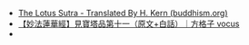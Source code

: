 - [The Lotus Sutra - Translated By H. Kern (buddhism.org)](http://www.buddhism.org/Sutras/2/Lotus_Sutra.htm)
- [【妙法蓮華經】見寶塔品第十一（原文+白話）｜方格子 vocus](https://vocus.cc/article/63134934fd897800019b6a4c)
- 